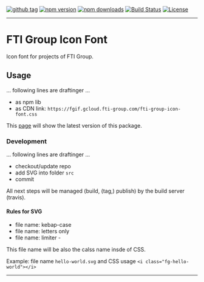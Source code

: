 [![github tag][github-tag-image]][github-tag-url]
[![npm version][npm-version-image]][npm-version-url]
[![npm downloads][npm-downloads-image]][npm-downloads-url]
[![Build Status][travis-image]][travis-url]
[![License][license-image]][license-url]

***

# FTI Group Icon Font

Icon font for projects of FTI Group.


## Usage

... following lines are draftinger ...

* as npm lib
* as CDN link: `https://fgif.gcloud.fti-group.com/fti-group-icon-font.css`

This [page](https://fgif.gcloud.fti-group.com/fti-group-icon-font.html) will show the latest version of this package.


### Development

... following lines are draftinger ...

* checkout/update repo
* add SVG into folder `src`
* commit

All next steps will be managed (build, (tag,) publish) by the build server (travis).


#### Rules for SVG

* file name: kebap-case
* file name: letters only
* file name: limiter -

This file name will be also the calss name insde of CSS.

Example: file name `hello-world.svg` and CSS usage `<i class="fg-hello-world"></i>`

***

[github-tag-image]: https://img.shields.io/github/tag/tourstream/fti-group-icon-font.svg?style=flat-square
[github-tag-url]: https://github.com/tourstream/fti-group-icon-font

[npm-version-image]: https://img.shields.io/npm/v/fti-group-icon-font.svg?style=flat-square
[npm-version-url]: https://www.npmjs.com/package/@tourstream/fti-group-icon-font
[npm-downloads-image]: https://img.shields.io/npm/dm/fti-group-icon-font.svg?style=flat-square
[npm-downloads-url]: https://www.npmjs.com/package/@tourstream/fti-group-icon-font

[travis-image]: https://img.shields.io/travis/tourstream/fti-group-icon-font.svg?style=flat-square
[travis-url]: https://travis-ci.org/tourstream/fti-group-icon-font

[license-image]: https://img.shields.io/github/license/tourstream/fti-group-icon-font.svg?style=flat-square
[license-url]: https://github.com/tourstream/fti-group-icon-font/blob/master/LICENSE
